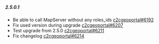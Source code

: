 ##### 2.5.0.1
* Be able to call MapServer without any roles_ids [c2cgeoportal#6192](https://github.com/camptocamp/c2cgeoportal/pull/6192)
* Fix used version during upgrade [c2cgeoportal#6207](https://github.com/camptocamp/c2cgeoportal/pull/6207)
* Test upgrade from 2.5.0 [c2cgeoportal#6211](https://github.com/camptocamp/c2cgeoportal/pull/6211)
* Fix changelog [c2cgeoportal#6214](https://github.com/camptocamp/c2cgeoportal/pull/6214)

